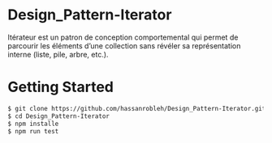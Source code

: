 # Design_Pattern-Iterator

Itérateur est un patron de conception comportemental qui permet
de parcourir les éléments d’une collection sans révéler sa
représentation interne (liste, pile, arbre, etc.).

# Getting Started
```bash
$ git clone https://github.com/hassanrobleh/Design_Pattern-Iterator.git
$ cd Design_Pattern-Iterator
$ npm installe
$ npm run test
```
